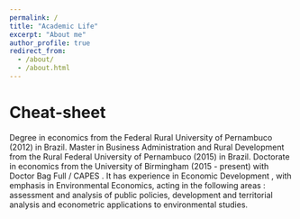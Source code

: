 ```yaml
---
permalink: /
title: "Academic Life"
excerpt: "About me"
author_profile: true
redirect_from: 
  - /about/
  - /about.html
---
```

Cheat-sheet
======
Degree in economics from the Federal Rural University of Pernambuco (2012) in Brazil. Master in Business Administration and Rural Development from the Rural Federal University of Pernambuco (2015) in Brazil. Doctorate in economics from the University of Birmingham (2015 - present) with Doctor Bag Full / CAPES . It has experience in Economic Development , with emphasis in Environmental Economics, acting in the following areas : assessment and analysis of public policies, development and territorial analysis and econometric applications to environmental studies.

